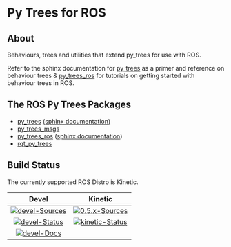 # Py Trees for ROS

## About

Behaviours, trees and utilities that extend py_trees for use
with ROS.

Refer to the sphinx documentation for [py_trees](http://py-trees.readthedocs.io/en/devel/) as a primer and reference on behaviour trees & [py_trees_ros](https://stonier.github.io/py_trees_ros/) for tutorials on getting started with behaviour trees in ROS.

## The ROS Py Trees Packages

* [py_trees](https://github.com/stonier/py_trees) ([sphinx documentation](http://py-trees.readthedocs.io/en/devel/))
* [py_trees_msgs](https://github.com/stonier/py_trees_msgs)
* [py_trees_ros](https://github.com/stonier/py_trees_ros) ([sphinx documentation](https://stonier.github.io/py_trees_ros/))
* [rqt_py_trees](https://github.com/stonier/rqt_py_trees)

## Build Status

The currently supported ROS Distro is Kinetic.

| Devel | Kinetic |
|:---:|:---:|
| [![devel-Sources][devel-sources-image]][devel-sources] | [![0.5.x-Sources][0.5.x-sources-image]][0.5.x-sources] |
| [![devel-Status][devel-build-status-image]][devel-build-status] | [![kinetic-Status][kinetic-build-status-image]][kinetic-build-status] | |
| [![devel-Docs][devel-docs-image]][devel-docs] | |

[devel-sources-image]: http://img.shields.io/badge/sources-devel-blue.svg?style=plastic
[devel-sources]: https://github.com/stonier/py_trees_ros/tree/devel
[0.5.x-sources-image]: http://img.shields.io/badge/sources-0.5.x--kinetic-blue.svg?style=plastic
[0.5.x-sources]: https://github.com/stonier/py_trees_ros/tree/release/0.5-kinetic

[devel-build-status-image]: http://build.ros.org/job/Kdev__py_trees_ros__ubuntu_xenial_amd64/badge/icon?style=plastic
[devel-build-status]: http://build.ros.org/job/Kdev__py_trees_ros__ubuntu_xenial_amd64                     
[kinetic-build-status-image]: http://build.ros.org/job/Kbin_uX64__py_trees_ros__ubuntu_xenial_amd64__binary/badge/icon?style=plastic
[kinetic-build-status]: http://build.ros.org/job/Kbin_uX64__py_trees_ros__ubuntu_xenial_amd64__binary

[devel-docs-image]: https://img.shields.io/badge/docs-devel-brightgreen.svg?style=plastic
[devel-docs]: https://stonier.github.io/py_trees_ros/

